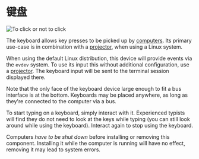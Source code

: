 # 键盘
![To click or not to click](block:oc2:keyboard)

The keyboard allows key presses to be picked up by [computers](computer.md). Its primary use-case is in combination with a [projector](projector.md), when using a Linux system.

When using the default Linux distribution, this device will provide events via the `evdev` system. To use its input this without additional configuration, use a [projector](projector.md). The keyboard input will be sent to the terminal session displayed there.

Note that the only face of the keyboard device large enough to fit a bus interface is at the bottom. Keyboards may be placed anywhere, as long as they're connected to the computer via a bus.

To start typing on a keyboard, simply interact with it. Experienced typists will find they do not need to look at the keys while typing (you can still look around while using the keyboard). Interact again to stop using the keyboard.

Computers *have to be shut down* before installing or removing this component. Installing it while the computer is running will have no effect, removing it may lead to system errors.
